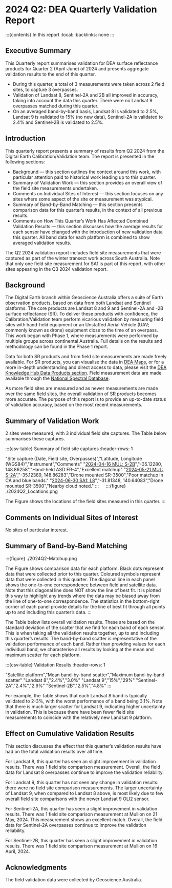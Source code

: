 # 2024 Q2: DEA Quarterly Validation Report

:::{contents} In this report
:local:
:backlinks: none
:::

## Executive Summary

This Quarterly report summarises validation for DEA surface reflectance products for Quarter 2 (April-June) of 2024
and presents aggregate validation results to the end of this quarter.

* During this quarter, a total of 3 measurements were taken across 2 field sites, to capture 3 overpasses.
* Validation of Landsat 8, Sentinel-2A and 2B all improved in accuracy, taking into account the data this quarter. There were no Landsat 9 overpasses matched during this quarter.
* On an averaged band-by-band basis, Landsat 8 is validated to 2.5%, Landsat 9 is validated to 15% (no new data), Sentinel-2A is validated to 2.4% and Sentinel-2B is validated to 2.5%.

## Introduction

This quarterly report presents a summary of results from Q2 2024 from the Digital Earth
Calibration/Validation team. The report is presented in the following sections:

* Background &mdash; this section outlines the context around this work, with particular attention paid to historical work leading up to this quarter.
* Summary of Validation Work &mdash; this section provides an overall view of the field site measurements undertaken.
* Comments on Individual Sites of Interest &mdash; this section focuses on any sites where some aspect of the site or measurement was atypical.
* Summary of Band-by-Band Matching &mdash; this section presents comparison data for this quarter’s results, in the context of all previous results.
* Comments on How This Quarter’s Work Has Affected Combined Validation Results &mdash; this section discusses how the average results for each sensor have changed with the introduction of new validation data this quarter. All band data for each platform is combined to show averaged validation results.

The Q2 2024 validation report includes field site measurements that were captured as part of the winter transect work
across South Australia. Note that only one field site measurement for SA1 is part of this report, with other sites appearing in the Q3 2024 validation report.
 
## Background

The Digital Earth branch within Geoscience Australia offers a suite of Earth observation products, based on data from
both Landsat and Sentinel platforms. The core products are Landsat 8 and 9 and Sentinel-2A and -2B surface reflectance (SR).
To deliver these products with confidence, the Calibration/Validation team perform vicarious validation
by measuring field sites with hand-held equipment or an Unstaffed Aerial Vehicle (UAV; commonly known as drone) equipment
close to the time of an overpass. This work began with Phase 1, where measurements were performed by multiple groups
across continental Australia. Full details on the results and methodology can be found in the Phase 1 report.

Data for both SR products and from field site measurements are made freely available. For SR products, you can visualise
the data in [DEA Maps](https://maps.dea.ga.gov.au/), or for a more in-depth understanding and direct access to data, please visit the [DEA Knowledge Hub Data Products section](https://knowledge.dea.ga.gov.au/data/). Field measurement data are made available through the [National Spectral Database](https://www.ga.gov.au/scientific-topics/dea/dea-data-and-products/national-spectral-database).

As more field sites are measured and as newer measurements are made over the same field sites, the overall validation of
SR products becomes more accurate. The purpose of this report is to provide an up-to-date status of validation accuracy,
based on the most recent measurements.
 
## Summary of Validation Work

2 sites were measured, with 3 individual field site captures. The Table below summarises these captures.

:::{csv-table} Summary of field site captures
:header-rows: 1

"Site capture (Date, Field site, Overpasses)","Latitude, Longitude (WGS84)","Instrument","Comments"
"<a href='/validation/site-report/2024-04-16-MUL/'>2024-04-16 MUL: S-2B</a>","-35.12280, 148.86258","Hand-held ASD FR-4","Excellent matchup"
"<a href='/validation/site-report/2024-05-21-MUL/'>2024-05-21 MUL: S-2A</a>","-35.12389, 148.86283","Drone mounted SR-3500","Poor matchup in CA and blue bands."
"<a href='/validation/site-report/2024-06-30-SA1/'>2024-06-30 SA1: L8</a>","-31.81348, 140.64083","Drone mounted SR-3500","Nearby cloud noted."
:::
 
:::{figure} ./2024Q2_Locations.png

The Figure shows the locations of the field sites measured in this quarter.
::: 

## Comments on Individual Sites of Interest

No sites of particular interest.
     
## Summary of Band-by-Band Matching

:::{figure} ./2024Q2-Matchup.png

The Figure shows comparison data for each platform. Black dots represent data that were collected prior to this quarter.
Coloured symbols represent data that were collected in this quarter. The diagonal line in each panel shows the
one-to-one correspondence between field and satellite data. Note that this diagonal line does NOT show the line of best
fit. It is plotted this way to highlight any trends where the data may be biased away from the line of one-to-one
correspondence. The statistics in the bottom-right corner of each panel provide details for the line of best fit
through all points up to and including this quarter’s data.
:::

The Table below lists overall validation results. These are based on the standard deviation of the scatter that we find
for each band of each sensor. This is when taking all the validation results together, up to and including this quarter’s
results. The band-by-band scatter is representative of the validation performance of each band. Rather than providing
values for each individual band, we characterise all results by looking at the mean and maximum scatter for each
platform.

:::{csv-table} Validation Results
:header-rows: 1

"Satellite platform","Mean band-by-band scatter","Maximum band-by-band scatter"
"Landsat 8","2.4%","3.0%"
"Landsat 9","15%","29%"
"Sentinel-2A","2.4%","2.9%"
"Sentinel-2B","2.5%","4.8%"
:::

For example, the Table shows that each Landsat 8 band is typically validated to 2-3%, with the worst performance
of a band being 3.1%. Note that there is much larger scatter for Landsat 9, indicating higher uncertainty in validation.
This is because there have been fewer field site measurements to coincide with the relatively new Landsat 9 platform.

## Effect on Cumulative Validation Results

This section discusses the effect that this quarter’s validation results have had on the total validation
results over all time.

For Landsat 8, this quarter has seen an slight improvement in validation results. There was 1 field site comparison
measurement. Overall, the field data for Landsat 8 overpasses continue to improve the
validation reliability.

For Landsat 9, this quarter has not seen any change in validation results: there were no field site comparison
measurements. The larger uncertainty of Landsat 9, when compared to Landsat 8 above, is most likely due to few
overall field site comparisons with the newer Landsat 9 OLI2 sensor.

For Sentinel-2A, this quarter has seen a slight improvement in validation results. There was 1 field site comparison
measurement at Mullion on 21 May, 2024. This measurement shows an excellent match. Overall, the field data for Sentinel-2A
overpasses continue to improve the validation reliability.

For Sentinel-2B, this quarter has seen a slight improvement in validation results. There was 1 field site comparison
measurement at Mullion on 16 April, 2024.

 
## Acknowledgments
 
The field validation data were collected by Geoscience Australia. 

